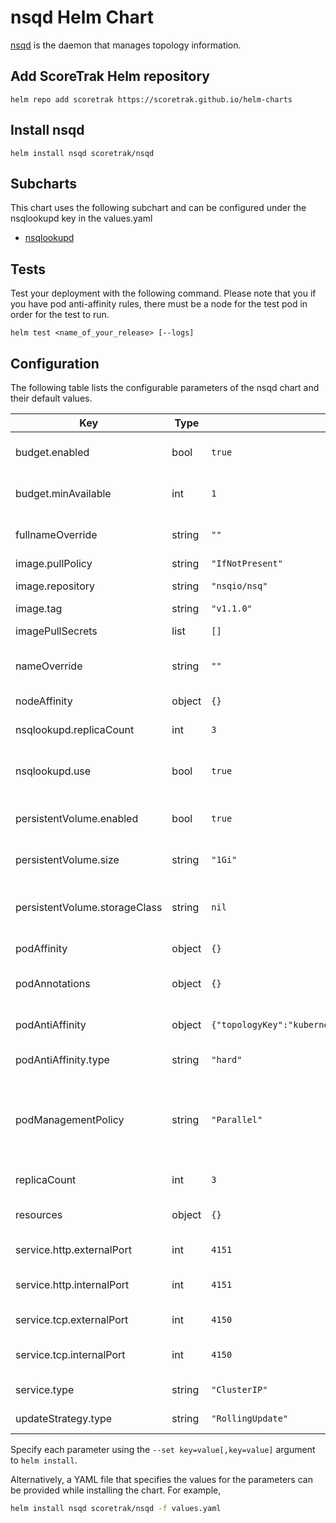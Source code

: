 # nsqd Helm Chart

[nsqd](https://nsq.io/components/nsqd.html) is the daemon that manages topology information.

## Add ScoreTrak Helm repository

```console
helm repo add scoretrak https://scoretrak.github.io/helm-charts
```

## Install nsqd

```console
helm install nsqd scoretrak/nsqd
```

## Subcharts

This chart uses the following subchart and can be configured under the nsqlookupd key in the values.yaml

- [nsqlookupd](../nsqlookupd/README.md)

## Tests

Test your deployment with the following command. Please note that you if you have pod anti-affinity rules, there must be a node for the test pod in order for the test to run.

```console
helm test <name_of_your_release> [--logs]
```

## Configuration

The following table lists the configurable parameters of the nsqd chart and their default values.

| Key                           | Type   | Default                                                  | Description                                                                                                 |
| ----------------------------- | ------ | -------------------------------------------------------- | ----------------------------------------------------------------------------------------------------------- |
| budget.enabled                | bool   | `true`                                                   | Enable Pod Distribution Budget for StatefulSet Pods                                                         |
| budget.minAvailable           | int    | `1`                                                      | Number of pods to be available at all times                                                                 |
| fullnameOverride              | string | `""`                                                     | String to override nsqlookupd.fullname template                                                             |
| image.pullPolicy              | string | `"IfNotPresent"`                                         | Container pull policy                                                                                       |
| image.repository              | string | `"nsqio/nsq"`                                            | Container image name                                                                                        |
| image.tag                     | string | `"v1.1.0"`                                               | Container iamge tag                                                                                         |
| imagePullSecrets              | list   | `[]`                                                     | Secrets to pull container image                                                                             |
| nameOverride                  | string | `""`                                                     | String to override nsqlookupd.name template                                                                 |
| nodeAffinity                  | object | `{}`                                                     | Node affinity rules for StatefulSet Pods                                                                    |
| nsqlookupd.replicaCount       | int    | `3`                                                      | nsqlookupd replica count                                                                                    |
| nsqlookupd.use                | bool   | `true`                                                   | Use nsqlookupd helm chart to create nsqlookupd instances                                                    |
| persistentVolume.enabled      | bool   | `true`                                                   | Enable Persistent Volumes for StatefulSet Pods                                                              |
| persistentVolume.size         | string | `"1Gi"`                                                  | Size of Persistent Volumes for StatefulSet Pods                                                             |
| persistentVolume.storageClass | string | `nil`                                                    | Storage Class to use when creating Persistent Volumes. "-" means empty.                                     |
| podAffinity                   | object | `{}`                                                     | Pod affinity rules for StatefulSet Pods                                                                     |
| podAnnotations                | object | `{}`                                                     | Additional annotations for StatefulSet Pods                                                                 |
| podAntiAffinity               | object | `{"topologyKey":"kubernetes.io/hostname","type":"hard"}` | Pod anti-affinity rules for StatefulSet Pods                                                                |
| podAntiAffinity.type          | string | `"hard"`                                                 | TYpe of auto anti-affinity rules                                                                            |
| podManagementPolicy           | string | `"Parallel"`                                             | Pod Management Policy for StatefulSet Pod's creation and deletion order. Either "OrderedReady" or "Parallel |
| replicaCount                  | int    | `3`                                                      | Statefulset replica count                                                                                   |
| resources                     | object | `{}`                                                     | Resource requests and lmits for StatefulSet Pods                                                            |
| service.http.externalPort     | int    | `4151`                                                   | External http port to expose for Service                                                                    |
| service.http.internalPort     | int    | `4151`                                                   | Internal http port to expose in StatefulSet Pods                                                            |
| service.tcp.externalPort      | int    | `4150`                                                   | External tcp port to expose for Service                                                                     |
| service.tcp.internalPort      | int    | `4150`                                                   | Internal tcp port to expose in StatefulSet Pods                                                             |
| service.type                  | string | `"ClusterIP"`                                            | Service type for nsqlookupd service                                                                         |
| updateStrategy.type           | string | `"RollingUpdate"`                                        | Update strategy for StatefulSet Pods.                                                                       |
Specify each parameter using the `--set key=value[,key=value]` argument to `helm install`.

Alternatively, a YAML file that specifies the values for the parameters can be provided while installing the chart. For example,

```bash
helm install nsqd scoretrak/nsqd -f values.yaml
```
